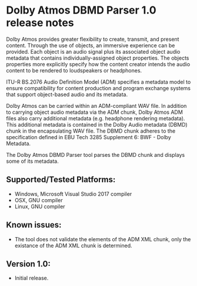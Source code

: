 Dolby Atmos DBMD Parser 1.0 release notes
=======================

Dolby Atmos provides greater flexibility to create, transmit, and present content. Through the use of objects, an immersive experience can be provided. Each object is an audio signal plus its associated object audio metadata that contains individually-assigned object properties. The objects properties more explicitly specify how the content creator intends the audio content to be rendered to loudspeakers or headphones. 

ITU-R BS.2076 Audio Definition Model (ADM) specifies a metadata model to ensure compatibility for content production and program exchange systems that support object-based audio and its metadata.

Dolby Atmos can be carried within an ADM-compliant WAV file. In addition to carrying object audio metadata via the ADM chunk, Dolby Atmos ADM files also carry additional metadata (e.g. headphone rendering metadata). This additional metadata is contained in the Dolby Audio metadata (DBMD) chunk in the encapsulating WAV file. The DBMD chunk adheres to the specification defined in EBU Tech 3285 Supplement 6: BWF - Dolby Metadata.

The Dolby Atmos DBMD Parser tool parses the DBMD chunk and displays some of its metadata.

Supported/Tested Platforms:
---------------------------
- Windows, Microsoft Visual Studio 2017 compiler
- OSX, GNU compiler
- Linux, GNU compiler

Known issues:
-------------
- The tool does not validate the elements of the ADM XML chunk, only the existance of the ADM XML chunk is determined.

Version 1.0:
--------------------
- Initial release.
